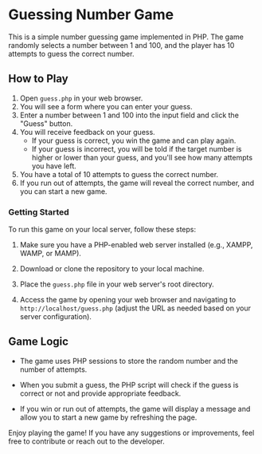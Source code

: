 # Guessing Number Game

This is a simple number guessing game implemented in PHP. The game randomly selects a number between 1 and 100, and the player has 10 attempts to guess the correct number.

## How to Play

1. Open `guess.php` in your web browser.
2. You will see a form where you can enter your guess.
3. Enter a number between 1 and 100 into the input field and click the "Guess" button.
4. You will receive feedback on your guess.
   - If your guess is correct, you win the game and can play again.
   - If your guess is incorrect, you will be told if the target number is higher or lower than your guess, and you'll see how many attempts you have left.
5. You have a total of 10 attempts to guess the correct number.
6. If you run out of attempts, the game will reveal the correct number, and you can start a new game.

### Getting Started

To run this game on your local server, follow these steps:

1. Make sure you have a PHP-enabled web server installed (e.g., XAMPP, WAMP, or MAMP).

2. Download or clone the repository to your local machine.

3. Place the `guess.php` file in your web server's root directory.

4. Access the game by opening your web browser and navigating to `http://localhost/guess.php` (adjust the URL as needed based on your server configuration).

## Game Logic

- The game uses PHP sessions to store the random number and the number of attempts.

- When you submit a guess, the PHP script will check if the guess is correct or not and provide appropriate feedback.

- If you win or run out of attempts, the game will display a message and allow you to start a new game by refreshing the page.


Enjoy playing the game! If you have any suggestions or improvements, feel free to contribute or reach out to the developer.
